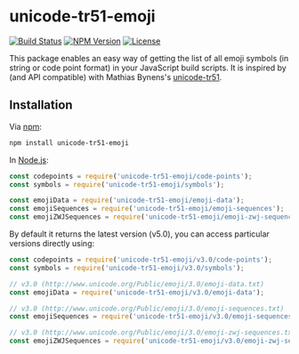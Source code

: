 # unicode-tr51-emoji

[![Build Status](https://travis-ci.org/cameronhunter/unicode-tr51-emoji.svg?branch=master)](https://travis-ci.org/cameronhunter/unicode-tr51-emoji) [![NPM Version](https://img.shields.io/npm/v/unicode-tr51-emoji.svg)](https://npmjs.org/package/unicode-tr51-emoji) [![License](https://img.shields.io/npm/l/unicode-tr51-emoji.svg)](https://github.com/cameronhunter/unicode-tr51-emoji/blob/master/LICENSE.md)

This package enables an easy way of getting the list of all emoji symbols (in string or code point format) in your JavaScript build scripts. It is inspired by (and API compatible) with Mathias Bynens's [unicode-tr51](https://github.com/mathiasbynens/unicode-tr51).

## Installation

Via [npm](https://www.npmjs.com/):

```bash
npm install unicode-tr51-emoji
```

In [Node.js](https://nodejs.org/):

```js
const codepoints = require('unicode-tr51-emoji/code-points');
const symbols = require('unicode-tr51-emoji/symbols');

const emojiData = require('unicode-tr51-emoji/emoji-data');
const emojiSequences = require('unicode-tr51-emoji/emoji-sequences');
const emojiZWJSequences = require('unicode-tr51-emoji/emoji-zwj-sequences');
```

By default it returns the latest version (v5.0), you can access particular versions directly using:

```js
const codepoints = require('unicode-tr51-emoji/v3.0/code-points');
const symbols = require('unicode-tr51-emoji/v3.0/symbols');

// v3.0 (http://www.unicode.org/Public/emoji/3.0/emoji-data.txt)
const emojiData = require('unicode-tr51-emoji/v3.0/emoji-data');

// v3.0 (http://www.unicode.org/Public/emoji/3.0/emoji-sequences.txt)
const emojiSequences = require('unicode-tr51-emoji/v3.0/emoji-sequences');

// v3.0 (http://www.unicode.org/Public/emoji/3.0/emoji-zwj-sequences.txt)
const emojiZWJSequences = require('unicode-tr51-emoji/v3.0/emoji-zwj-sequences');
```

